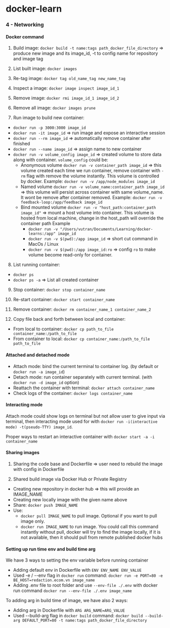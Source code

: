 # docker-learn

### 4 - Networking

#### Docker command

1. Build image: `docker build -t name:tags path_docker_file_directory` => produce new image and its image_id, -t to config name for repository and image tag

2. List built image: `docker images`

3. Re-tag image: `docker tag old_name_tag new_name_tag`

4. Inspect a image: `docker image inspect image_id_1`

5. Remove image: `docker rmi image_id_1 image_id_2`

6. Remove all image: `docker images prune`

7. Run image to build new container:

- `docker run -p 3000:3000 image_id`
- `docker run -it image_id` => run image and expose an interactive session
- `docker run --rm image_id` => automatically remove container after finished
- `docker run --name image_id` => assign name to new container
- `docker run -v volume_config image_id` => created volume to store data along with container. `volume_config` could be:
  - Anonymous volume `docker run -v container_path image_id` => this volume created each time we run container, remove container with `-rm` flag with remove the volume instantly. This volume is controlled by docker. Example: `docker run -v /app/node_modules image_id`
  - Named volume `docker run -v volume_name:container_path image_id` => this volume will persist across container with same volume_name. It wont be remove after container removed. Example: `docker run -v feedback-loop:/app/feedback image_id`
  - Bind mounted volume `docker run -v "host_path:container_path image_id"` => mount a host volume into container. This volume is hosted from local machine, change in the host_path will override the container path Example
    - `docker run -v "/Users/vutran/Documents/Learning/docker-learns:/app" image_id`
    - `docker run -v $(pwd):/app image_id` => short cut command in MacOs / Linux
    - `docker run -v $(pwd):/app image_id:ro` => config `ro` to make volume become read-only for container.

8. List running container:

- `docker ps`
- `docker ps -a` => List all created container

9. Stop container: `docker stop container_name`

10. Re-start container: `docker start container_name`

11. Remove container: `docker rm container_name_1 container_name_2`

12. Copy file back and forth between local and container:

- From local to container: `docker cp path_to_file container_name:/path_to_file`
- From container to local: `docker cp container_name:/path_to_file path_to_file`

#### Attached and detached mode

- Attach mode: bind the current terminal to container log. (by default or `docker run -a image_id`)
- Detach mode: run container separately with current terminal. (with `docker run -d image_id` option)
- Reattach the container with terminal: `docker attach container_name`
- Check logs of the container: `docker logs container_name`

#### Interacting mode

Attach mode could show logs on terminal but not allow user to give input via terminal, then interacting mode used for with `docker run -i(interactive mode) -t(pseudo-TTY) image_id`.

Proper ways to restart an interactive container with `docker start -a -i container_name`

#### Sharing images

1. Sharing the code base and Dockerfile => user need to rebuild the image with config in Dockerfile

2. Shared build image via Docker Hub or Private Registry

- Creating new repository in docker hub => this will provide an IMAGE_NAME
- Creating new locally image with the given name above
- Share: `docker push IMAGE_NAME`
- Use:
  - `docker pull IMAGE_NAME` to pull image. Optional if you want to pull image only.
  - `docker run IMAGE_NAME` to run image. You could call this command instantly without pull, docker will try to find the image locally, if it is not available, then it should pull from remote published docker hubs

#### Setting up run time env and build time arg

We have 3 ways to setting the env variable before running container

- Adding default env in Dockerfile with `ENV ENV_NAME ENV_VALUE`
- Used -e / --env flag in `docker run` command: `docker run -e PORT=80 -e BE_HOST=redaction.ecom.vn image_name`
- Adding .env file to root folder and use `--env-file ./.env` with docker run command `docker run --env-file ./.env image_name`

To adding arg in build time of image, we have also 2 ways:

- Adding arg in Dockerfile with `ARG ARG_NAME=ARG_VALUE`
- Used --build-arg flag in `docker build` command: `docker build --build-arg DEFAULT_PORT=80 -t name:tags path_docker_file_directory`
